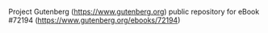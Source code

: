 Project Gutenberg (https://www.gutenberg.org) public repository
for eBook #72194 (https://www.gutenberg.org/ebooks/72194)
